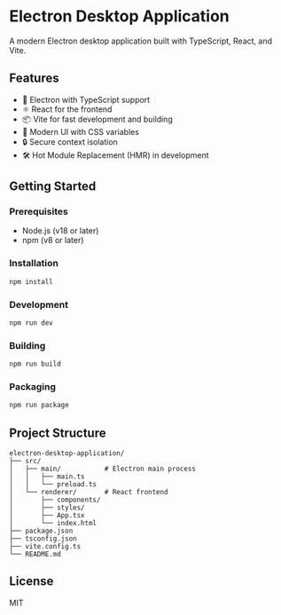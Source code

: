# Electron Desktop Application

A modern Electron desktop application built with TypeScript, React, and Vite.

## Features

- 🚀 Electron with TypeScript support
- ⚛️ React for the frontend
- 📦 Vite for fast development and building
- 🎨 Modern UI with CSS variables
- 🔒 Secure context isolation
- 🛠️ Hot Module Replacement (HMR) in development

## Getting Started

### Prerequisites

- Node.js (v18 or later)
- npm (v8 or later)

### Installation

```bash
npm install
```

### Development

```bash
npm run dev
```

### Building

```bash
npm run build
```

### Packaging

```bash
npm run package
```

## Project Structure

```
electron-desktop-application/
├── src/
│   ├── main/           # Electron main process
│   │   ├── main.ts
│   │   └── preload.ts
│   └── renderer/       # React frontend
│       ├── components/
│       ├── styles/
│       ├── App.tsx
│       └── index.html
├── package.json
├── tsconfig.json
├── vite.config.ts
└── README.md
```

## License

MIT
